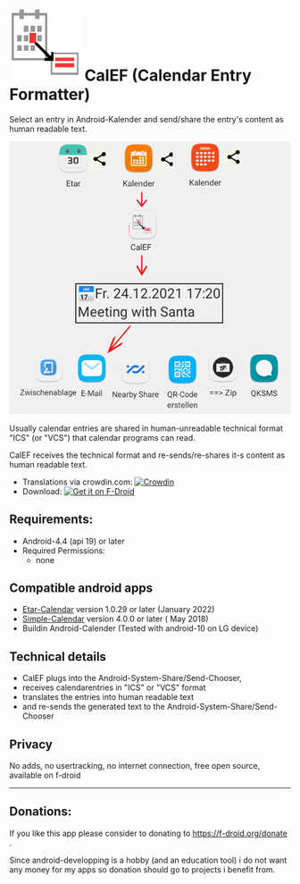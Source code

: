 # ![](https://github.com/k3b/calef/raw/master/app/src/main/res/drawable-xxxhdpi/calef.png) CalEF (Calendar Entry Formatter)

Select an entry in Android-Kalender and send/share the entry's content as human readable text.

![](https://github.com/k3b/calef/raw/master/fastlane/metadata/android/en-US/images/phoneScreenshots/CalEF-Schema.png)

Usually calendar entries are shared in human-unreadable technical format "ICS" (or "VCS") that
calendar programs can read.

CalEF receives the technical format and re-sends/re-shares it-s content as human readable text.

* Translations via
  crowdin.com: [![Crowdin](https://badges.crowdin.net/calef/localized.svg)](https://crowdin.com/project/calef)
* Download: [<img src="https://f-droid.org/badge/get-it-on.png"
  alt="Get it on F-Droid"
  height="80">](https://f-droid.org/app/de.k3b.android.calef)

## Requirements:

* Android-4.4 (api 19) or later
* Required Permissions:
  * none

## Compatible android apps

* [Etar-Calendar](https://github.com/Etar-Group/Etar-Calendar/)  version 1.0.29 or later (January
  2022)
* [Simple-Calendar](https://github.com/SimpleMobileTools/Simple-Calendar/) version 4.0.0 or later (
  May 2018)
* Buildin Android-Calender (Tested with android-10 on LG device)

## Technical details

* CalEF plugs into the Android-System-Share/Send-Chooser,
* receives calendarentries in "ICS" or "VCS" format
* translates the entries into human readable text
* and re-sends the generated text to the Android-System-Share/Send-Chooser

## Privacy

No adds, no usertracking, no internet connection, free open source, available on f-droid

-----

## Donations:

If you like this app please consider to donating to https://f-droid.org/donate .

Since android-developping is a hobby (and an education tool) i do not want any money for my apps so
donation should go to projects i benefit from.
